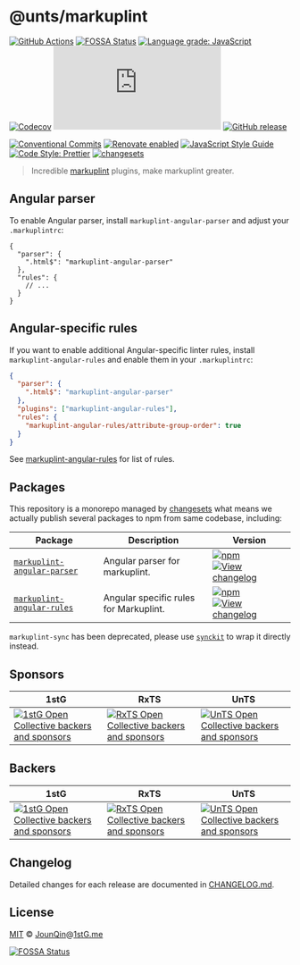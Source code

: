 # @unts/markuplint

[![GitHub Actions](https://github.com/un-ts/markuplint/workflows/CI/badge.svg)](https://github.com/un-ts/markuplint/actions/workflows/ci.yml)
[![FOSSA Status](https://app.fossa.com/api/projects/git%2Bgithub.com%2Fun-ts%2Fmarkuplint.svg?type=shield)](https://app.fossa.com/projects/git%2Bgithub.com%2Fun-ts%2Fmarkuplint?ref=badge_shield)
[![Language grade: JavaScript](https://img.shields.io/lgtm/grade/javascript/g/un-ts/markuplint.svg?logo=lgtm&logoWidth=18)](https://lgtm.com/projects/g/un-ts/markuplint/context:javascript)
[![Codecov](https://img.shields.io/codecov/c/gh/un-ts/markuplint)](https://codecov.io/gh/un-ts/markuplint)
[![type-coverage](https://img.shields.io/badge/dynamic/json.svg?label=type-coverage&prefix=%E2%89%A5&suffix=%&query=$.typeCoverage.atLeast&uri=https%3A%2F%2Fraw.githubusercontent.com%2Fun-ts%2Feslint%2Fmain%2Fpackage.json)](https://github.com/plantain-00/type-coverage)
[![GitHub release](https://img.shields.io/github/release/un-ts/markuplint)](https://github.com/un-ts/markuplint/releases)

[![Conventional Commits](https://img.shields.io/badge/conventional%20commits-1.0.0-yellow.svg)](https://conventionalcommits.org)
[![Renovate enabled](https://img.shields.io/badge/renovate-enabled-brightgreen.svg)](https://renovatebot.com)
[![JavaScript Style Guide](https://img.shields.io/badge/code_style-standard-brightgreen.svg)](https://standardjs.com)
[![Code Style: Prettier](https://img.shields.io/badge/code_style-prettier-ff69b4.svg)](https://github.com/prettier/prettier)
[![changesets](https://img.shields.io/badge/maintained%20with-changesets-176de3.svg)](https://github.com/changesets/changesets)

> Incredible [markuplint][] plugins, make markuplint greater.

## Angular parser

To enable Angular parser, install `markuplint-angular-parser` and adjust your `.markuplintrc`:

```jsonc
{
  "parser": {
    ".html$": "markuplint-angular-parser"
  },
  "rules": {
    // ...
  }
}
```

## Angular-specific rules

If you want to enable additional Angular-specific linter rules, install `markuplint-angular-rules` and enable them in your `.markuplintrc`:

```json
{
  "parser": {
    ".html$": "markuplint-angular-parser"
  },
  "plugins": ["markuplint-angular-rules"],
  "rules": {
    "markuplint-angular-rules/attribute-group-order": true
  }
}
```

See [markuplint-angular-rules](./packages/angular-rules/README.md) for list of rules.

## Packages

This repository is a monorepo managed by [changesets][] what means we actually publish several packages to npm from same codebase, including:

| Package                                                          | Description                            | Version                                                                                                                                                                                                                                                         |
| ---------------------------------------------------------------- | -------------------------------------- | --------------------------------------------------------------------------------------------------------------------------------------------------------------------------------------------------------------------------------------------------------------- |
| [`markuplint-angular-parser`](/packages/angular-parser)          | Angular parser for markuplint.         | [![npm](https://img.shields.io/npm/v/markuplint-angular-parser.svg)](https://www.npmjs.com/package/markuplint-angular-parser) [![View changelog](https://img.shields.io/badge/changelog-explore-brightgreen)](https://changelogs.xyz/markuplint-angular-parser) |
| [`markuplint-angular-rules`](/packages/markuplint-angular-rules) | Angular specific rules for Markuplint. | [![npm](https://img.shields.io/npm/v/markuplint-angular-rules.svg)](https://www.npmjs.com/package/markuplint-angular-rules) [![View changelog](https://img.shields.io/badge/changelog-explore-brightgreen)](https://changelogs.xyz/markuplint-angular-rules)    |

`markuplint-sync` has been deprecated, please use [`synckit`][] to wrap it directly instead.

## Sponsors

| 1stG                                                                                                                               | RxTS                                                                                                                               | UnTS                                                                                                                               |
| ---------------------------------------------------------------------------------------------------------------------------------- | ---------------------------------------------------------------------------------------------------------------------------------- | ---------------------------------------------------------------------------------------------------------------------------------- |
| [![1stG Open Collective backers and sponsors](https://opencollective.com/1stG/organizations.svg)](https://opencollective.com/1stG) | [![RxTS Open Collective backers and sponsors](https://opencollective.com/rxts/organizations.svg)](https://opencollective.com/rxts) | [![UnTS Open Collective backers and sponsors](https://opencollective.com/unts/organizations.svg)](https://opencollective.com/unts) |

## Backers

| 1stG                                                                                                                             | RxTS                                                                                                                             | UnTS                                                                                                                             |
| -------------------------------------------------------------------------------------------------------------------------------- | -------------------------------------------------------------------------------------------------------------------------------- | -------------------------------------------------------------------------------------------------------------------------------- |
| [![1stG Open Collective backers and sponsors](https://opencollective.com/1stG/individuals.svg)](https://opencollective.com/1stG) | [![RxTS Open Collective backers and sponsors](https://opencollective.com/rxts/individuals.svg)](https://opencollective.com/rxts) | [![UnTS Open Collective backers and sponsors](https://opencollective.com/unts/individuals.svg)](https://opencollective.com/unts) |

## Changelog

Detailed changes for each release are documented in [CHANGELOG.md](./CHANGELOG.md).

## License

[MIT][] © [JounQin][]@[1stG.me][]

[![FOSSA Status](https://app.fossa.com/api/projects/git%2Bgithub.com%2Fun-ts%2Fmarkuplint.svg?type=large)](https://app.fossa.com/projects/git%2Bgithub.com%2Fun-ts%2Fmarkuplint?ref=badge_large)

[1stg.me]: https://www.1stg.me
[changesets]: https://GitHub.com/atlassian/changesets
[jounqin]: https://GitHub.com/JounQin
[markuplint]: https://GitHub.com/markuplint/markuplint
[mit]: http://opensource.org/licenses/MIT
[`synckit`]: https://github.com/un-ts/synckit
